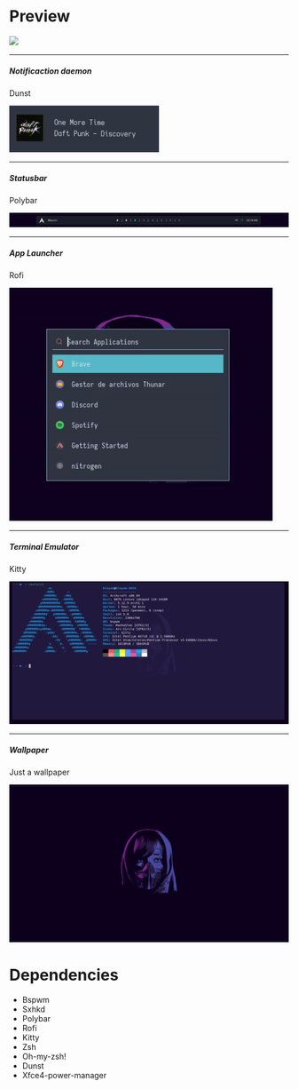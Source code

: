 # Preview

<img src="https://i.imgur.com/YmWXuXU.png"></img>

-----------------------------------------

<h5>Notificaction daemon</h5>
<p>Dunst</p>
<img src="dunstpreview.png"></img>

-----------------------------------------

<h5>Statusbar</h5>
<p>Polybar</p>
<img src="polybarpreview.png"></img>

-----------------------------------------

<h5>App Launcher</h5>
<p>Rofi</p>
<img src="rofipreview.png"></img>

-----------------------------------------

<h5>Terminal Emulator</h5>
<p>Kitty</p>
<img src="kittypreview.png"></img>

-----------------------------------------

<h5>Wallpaper</h5>
<p>Just a wallpaper</p>
<img src="wal3.png"></img>

# Dependencies

- Bspwm <br>
- Sxhkd <br>
- Polybar <br>
- Rofi <br>
- Kitty <br>
- Zsh <br>
- Oh-my-zsh! <br>
- Dunst <br>
- Xfce4-power-manager

